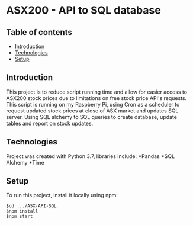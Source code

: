 # ASX200 - API to SQL database

## Table of contents
* [Introduction](#Introduction)
* [Technologies](#Technologies)
* [Setup](#Setup)

## Introduction 
This project is to reduce script running time and allow for easier access to ASX200 stock prices due to limitations on free stock price API's requests. 
This script is running on my Raspberry Pi, using Cron as a scheduler to request updated stock prices at close of ASX market and updates SQL server. Using SQL alchemy to SQL queries to create database, update tables and report on stock updates. 

## Technologies
Project was created with Python 3.7, libraries include:
*Pandas
*SQL Alchemy
*Time

## Setup
To run this project, install it locally using npm:

```
$cd .../ASX-API-SQL
$npm install
$npm start
```